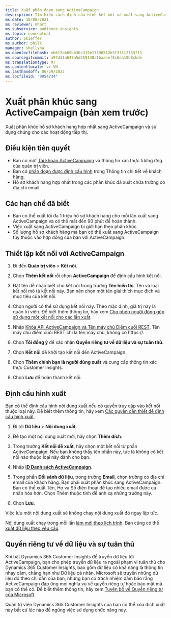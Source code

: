 ```yaml
---
title: Xuất phân đoạn sang ActiveCampaign
description: Tìm hiểu cách định cấu hình kết nối và xuất sang ActiveCampaign.
ms.date: 10/08/2021
ms.reviewer: mhart
ms.subservice: audience-insights
ms.topic: conceptual
author: pkieffer
ms.author: philk
manager: shellyha
ms.openlocfilehash: eb6f2bb69bb30c319e17390562b3f33512f33ff1
ms.sourcegitcommit: a97d31a647a5d259140a1baaeef8c6ea10b8cbde
ms.translationtype: MT
ms.contentlocale: vi-VN
ms.lasthandoff: 06/29/2022
ms.locfileid: "9054734"
---
```

# <a name="export-segments-to-activecampaign-preview"></a>Xuất phân khúc sang ActiveCampaign (bản xem trước)

Xuất phân khúc hồ sơ khách hàng hợp nhất sang ActiveCampaign và sử dụng chúng cho các hoạt động tiếp thị.

## <a name="prerequisites"></a>Điều kiện tiên quyết

- Bạn có một [Tài khoản ActiveCampaign](https://www.activecampaign.com/) và thông tin xác thực tương ứng của quản trị viên.
- Bạn có [phân đoạn được định cấu hình](segments.md) trong Thông tin chi tiết về khách hàng.
- Hồ sơ khách hàng hợp nhất trong các phân khúc đã xuất chứa trường có địa chỉ email.

## <a name="known-limitations"></a>Các hạn chế đã biết

- Bạn có thể xuất tối đa 1 triệu hồ sơ khách hàng cho mỗi lần xuất sang ActiveCampaign và có thể mất đến 90 phút để hoàn thành.
- Việc xuất sang ActiveCampaign bị giới hạn theo phân khúc.
- Số lượng hồ sơ khách hàng mà bạn có thể xuất sang ActiveCampaign tùy thuộc vào hợp đồng của bạn với ActiveCampaign.

## <a name="set-up-connection-to-activecampaign"></a>Thiết lập kết nối với ActiveCampaign

1. Đi đến **Quản trị viên** > **Kết nối**.

1. Chọn **Thêm kết nối** rồi chọn **ActiveCampaign** để định cấu hình kết nối.

1. Đặt tên dễ nhận biết cho kết nối trong trường **Tên hiển thị**. Tên và loại kết nối mô tả kết nối này. Bạn nên chọn một tên giải thích mục đích và mục tiêu của kết nối.

1. Chọn người có thể sử dụng kết nối này. Theo mặc định, giá trị này là quản trị viên. Để biết thêm thông tin, hãy xem [Cho phép người đóng góp sử dụng một kết nối cho các lần xuất](connections.md#allow-contributors-to-use-a-connection-for-exports).

1. Nhập [Khóa API ActiveCampaign và Tên máy chủ Điểm cuối REST](https://help.activecampaign.com/hc/articles/207317590-Getting-started-with-the-API#how-to-obtain-your-activecampaign-api-url-and-key). Tên máy chủ điểm cuối REST chỉ là tên máy chủ, không có https://. 

1. Chọn **Tôi đồng ý** để xác nhận **Quyền riêng tư về dữ liệu và sự tuân thủ**.

1. Chọn **Kết nối** để khởi tạo kết nối đến ActiveCampaign.

1. Chọn **Thêm chính bạn là người dùng xuất** và cung cấp thông tin xác thực Customer Insights.

1. Chọn **Lưu** để hoàn thành kết nối.

## <a name="configure-an-export"></a>Định cấu hình xuất

Bạn có thể định cấu hình nội dung xuất nếu có quyền truy cập vào kết nối thuộc loại này. Để biết thêm thông tin, hãy xem [Các quyền cần thiết để định cấu hình xuất](export-destinations.md#set-up-a-new-export).

1. Đi tới **Dữ liệu** > **Nội dung xuất**.

1. Để tạo một nội dung xuất mới, hãy chọn **Thêm đích**.

1. Trong trường **Kết nối để xuất**, hãy chọn một kết nối từ phần ActiveCampaign. Nếu bạn không thấy tên phần này, tức là không có kết nối nào thuộc loại này dành cho bạn.

1. Nhập [**ID Danh sách ActiveCampaign**](https://help.activecampaign.com/hc/articles/360000030559-How-to-create-a-list-in-ActiveCampaign).    

1. Trong phần **Đối sánh dữ liệu**, trong trường **Email**, chọn trường có địa chỉ email của khách hàng. Bạn phải xuất phân khúc sang ActiveCampaign. Bạn có thể xuất Tên, Họ và Số điện thoại để tạo nhiều email được cá nhân hóa hơn. Chọn Thêm thuộc tính để ánh xạ những trường này.

1. Chọn **Lưu**.

Việc lưu một nội dung xuất sẽ không chạy nội dung xuất đó ngay lập tức.

Nội dung xuất chạy trong mỗi lần [làm mới theo lịch trình](system.md#schedule-tab). Bạn cũng có thể [xuất dữ liệu theo yêu cầu](export-destinations.md#run-exports-on-demand). 


## <a name="data-privacy-and-compliance"></a>Quyền riêng tư về dữ liệu và sự tuân thủ

Khi bật Dynamics 365 Customer Insights để truyền dữ liệu tới ActiveCampaign, bạn cho phép truyền dữ liệu ra ngoài phạm vi tuân thủ cho Dynamics 365 Customer Insights, bao gồm dữ liệu có khả năng là thông tin nhạy cảm, chẳng hạn như Dữ liệu cá nhân. Microsoft sẽ truyền những dữ liệu đó theo chỉ dẫn của bạn, nhưng bạn có trách nhiệm đảm bảo rằng ActiveCampaign đáp ứng mọi nghĩa vụ về quyền riêng tư hoặc bảo mật mà bạn có thể có. Để biết thêm thông tin, hãy xem [Tuyên bố về Quyền riêng tư của Microsoft](https://go.microsoft.com/fwlink/?linkid=396732).

Quản trị viên Dynamics 365 Customer Insights của bạn có thể xóa đích xuất này bất cứ lúc nào để ngừng việc sử dụng chức năng này.
